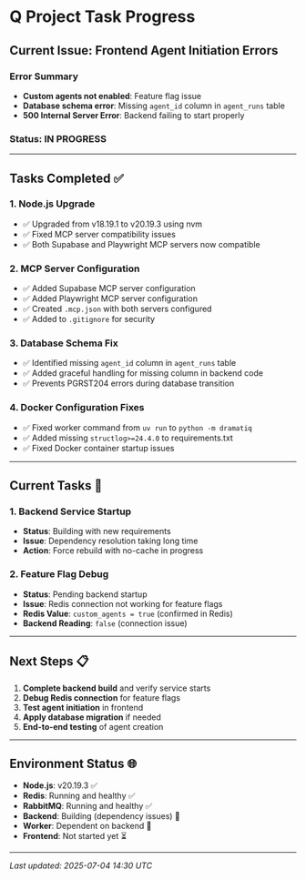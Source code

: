 # Q Project Task Progress

## Current Issue: Frontend Agent Initiation Errors

### Error Summary
- **Custom agents not enabled**: Feature flag issue
- **Database schema error**: Missing `agent_id` column in `agent_runs` table  
- **500 Internal Server Error**: Backend failing to start properly

### Status: IN PROGRESS

---

## Tasks Completed ✅

### 1. Node.js Upgrade
- ✅ Upgraded from v18.19.1 to v20.19.3 using nvm
- ✅ Fixed MCP server compatibility issues
- ✅ Both Supabase and Playwright MCP servers now compatible

### 2. MCP Server Configuration  
- ✅ Added Supabase MCP server configuration
- ✅ Added Playwright MCP server configuration
- ✅ Created `.mcp.json` with both servers configured
- ✅ Added to `.gitignore` for security

### 3. Database Schema Fix
- ✅ Identified missing `agent_id` column in `agent_runs` table
- ✅ Added graceful handling for missing column in backend code
- ✅ Prevents PGRST204 errors during database transition

### 4. Docker Configuration Fixes
- ✅ Fixed worker command from `uv run` to `python -m dramatiq`
- ✅ Added missing `structlog>=24.4.0` to requirements.txt
- ✅ Fixed Docker container startup issues

---

## Current Tasks 🔄

### 1. Backend Service Startup
- **Status**: Building with new requirements
- **Issue**: Dependency resolution taking long time
- **Action**: Force rebuild with no-cache in progress

### 2. Feature Flag Debug
- **Status**: Pending backend startup
- **Issue**: Redis connection not working for feature flags
- **Redis Value**: `custom_agents = true` (confirmed in Redis)
- **Backend Reading**: `false` (connection issue)

---

## Next Steps 📋

1. **Complete backend build** and verify service starts
2. **Debug Redis connection** for feature flags
3. **Test agent initiation** in frontend
4. **Apply database migration** if needed
5. **End-to-end testing** of agent creation

---

## Environment Status 🌐

- **Node.js**: v20.19.3 ✅
- **Redis**: Running and healthy ✅  
- **RabbitMQ**: Running and healthy ✅
- **Backend**: Building (dependency issues) 🔄
- **Worker**: Dependent on backend 🔄
- **Frontend**: Not started yet ⏳

---

*Last updated: 2025-07-04 14:30 UTC*